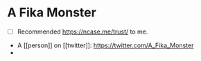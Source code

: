 # A Fika Monster
- [ ] Recommended https://ncase.me/trust/ to me.
- A [[person]] on [[twitter]]: https://twitter.com/A_Fika_Monster
- 
